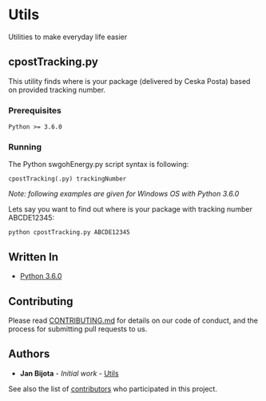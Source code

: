 # Utils
Utilities to make everyday life easier

## cpostTracking.py
This utility finds where is your package (delivered by Ceska Posta) based on provided tracking number.

### Prerequisites
```
Python >= 3.6.0
```

### Running
The Python swgohEnergy.py script syntax is following:
```
cpostTracking(.py) trackingNumber
```

*Note: following examples are given for Windows OS with Python 3.6.0*

Lets say you want to find out where is your package with tracking number ABCDE12345:
```
python cpostTracking.py ABCDE12345
```

## Written In
* [Python 3.6.0](https://docs.python.org/3/)

## Contributing
Please read [CONTRIBUTING.md](https://github.com/botisko/Utils/blob/master/CONTRIBUTING.md) for details on our code of conduct, and the process for submitting pull requests to us.

## Authors
* **Jan Bijota** - *Initial work* - [Utils](https://github.com/botisko/Utils/)

See also the list of [contributors](https://github.com/botisko/Utils/contributors) who participated in this project.
